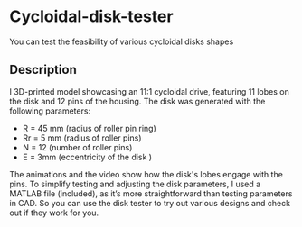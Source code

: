 # Cycloidal-disk-tester
You can test the feasibility of  various cycloidal disks shapes 

## Description
I 3D-printed model showcasing an 11:1 cycloidal drive, featuring 11 lobes on the disk and 12 pins of the housing.
The disk was generated with the following parameters:

- R = 45 mm (radius of roller pin ring)
- Rr = 5 mm (radius of roller pins)
- N = 12 (number of roller pins)
- E = 3mm (eccentricity of the disk )

The animations and the video show how the disk's lobes engage with the pins. To simplify testing and adjusting the disk parameters, I used a MATLAB file (included), as it’s more straightforward than testing parameters in CAD. So you can use the disk tester to try out various designs and  check out if they work for you. 
